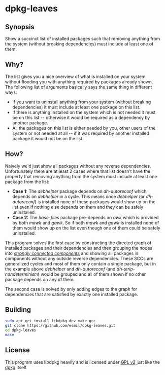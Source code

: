 # dpkg-leaves

## Synopsis
Show a succinct list of installed packages such that removing anything from the
system (without breaking dependencies) must include at least one of them.

## Why?

The list gives you a nice overview of what is installed on your system without
flooding you with anything required by packages already shown. The following
list of arguments basically says the same thing in different ways:

* If you want to uninstall anything from your system (without breaking
  dependencies) it must include at least one package on this list.
* If there is anything installed on the system which is not needed it must be
  on this list -- otherwise it would be required as a dependency by another
  package.
* All the packages on this list is either needed by you, other users of the
  system or not needed at all -- if it was required by another installed
  package it would not be on the list.

## How?

Naively we'd just show all packages without any reverse dependencies.
Unfortunately there are at least 2 cases where that list doesn't have the
property that removing anything from the system must include at least one
package from the list:

- **Case 1:** The *debhelper* package depends on *dh-autoreconf* which depends
  on *debhelper* in a cycle. This means once *debhelper* (or *dh-autoreconf*)
  is installed none of these packages would show up on the list even if nothing
  else depends on them and they can be safely uninstalled.
- **Case 2:** The *base-files* package pre-depends on *awk* which is provided
  by both *mawk* and *gawk*. So if both *mawk* and *gawk* is installed none of
  them would show up on the list even though one of them could be safely
  uninstalled.

This program solves the first case by constructing the directed graph of
installed packages and their dependencies and then grouping the nodes into
[*strongly connected components*][scc] and showing all packages in components
without any outside reverse dependencies. These SCCs are generalized cycles and
most of them only contain a single package, but in the example above
*debhelper* and *dh-autoreconf* (and *dh-strip-nondeterminism*) would be grouped
and all of them shown if no other package depends on any of them.

The second case is solved by only adding edges to the graph for dependencies
that are satisfied by exactly one installed package.

[scc]: https://en.wikipedia.org/wiki/Strongly_connected_component

## Building
```sh
sudo apt-get install libdpkg-dev make gcc
git clone https://github.com/esmil/dpkg-leaves.git
cd dpkg-leaves
make
```

## License

This program uses libdpkg heavily and is licensed under [GPL v2][gpl2] just like
the [dpkg][] itself.

[gpl2]: https://www.gnu.org/licenses/old-licenses/gpl-2.0.en.html
[dpkg]: https://wiki.debian.org/Teams/Dpkg
